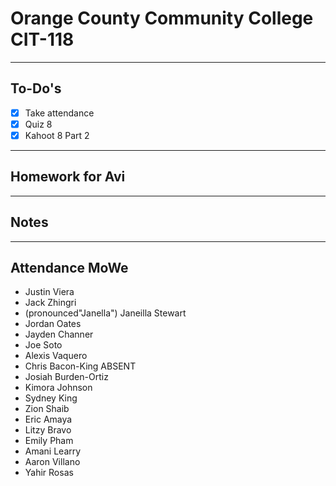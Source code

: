# Orange County Community College CIT-118

---

## To-Do's

- [x] Take attendance
- [x] Quiz 8
- [x] Kahoot 8 Part 2

---

## Homework for Avi


---

## Notes

---

## Attendance MoWe

- Justin Viera
- Jack Zhingri 
- (pronounced"Janella") Janeilla Stewart
- Jordan Oates
- Jayden Channer
- Joe Soto
- Alexis Vaquero
- Chris Bacon-King ABSENT
- Josiah Burden-Ortiz
- Kimora Johnson
- Sydney King
- Zion Shaib
- Eric Amaya
- Litzy Bravo
- Emily Pham
- Amani Learry
- Aaron Villano
- Yahir Rosas
